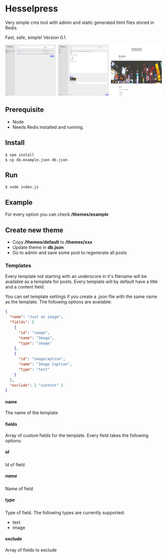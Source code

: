 # Hesselpress
Very simple cms tool with admin and static generated html files stored in Redis.

Fast, safe, simple! Version 0.1.

![Screenshot](docs/screenshot.png "Screenshot of admin and generated example page")

## Prerequisite
* Node
* Needs Redis installed and running.

## Install

```shell
$ npm install
$ cp db.example.json db.json
```

## Run

```shell
$ node index.js
```

## Example
For every option you can check __/themes/example__

## Create new theme
* Copy __/themes/default__ to __/themes/xxx__
* Update theme in __db.json__
* Go to admin and save some post to regenerate all posts

### Templates
Every template not starting with an underscore in it's filename will be available as a template for posts. Every template will by default have a title and a content field.

You can set template settings if you create a .json file with the same name as the template. The following options are available:

```json
{
  "name": "Just an image",
  "fields": [
    {
      "id": "image",
      "name": "Image",
      "type": "image"
    },
    {
      "id": "imagecaption",
      "name": "Image Caption",
      "type": "text"
    }
  ],
  "exclude": [ "content" ]
}
```

#### name
The name of the template

#### fields
Array of custom fields for the template. Every field takes the following options:

##### id
Id of field

##### name
Name of field

##### type
Type of field. The following types are currently supported:

* text
* image

#### exclude
Array of fields to exclude
